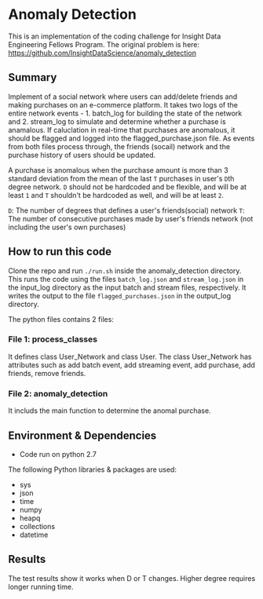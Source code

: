 # Anomaly Detection 

This is an implementation of the coding challenge for Insight Data Engineering Fellows Program.
The original problem is here: https://github.com/InsightDataScience/anomaly_detection

## Summary

Implement of a social network where users can add/delete friends and making purchases on an e-commerce platform. It takes two logs of the entire network events - 1. batch_log for building the state of the network and 2. stream_log to simulate and determine whether a purchase is anamalous. If caluclation in real-time that purchases are anomalous, it should be flagged and logged into the flagged_purchase.json file. As events from both files process through, the friends (socail) network and the purchase history of users should be updated.

A purchase is anomalous when the purchase amount is more than 3 standard deviation from the mean of the last `T` purchases in user's `D`th degree network. `D` should not be hardcoded and be flexible, and will be at least `1` and `T` shouldn't be hardcoded as well, and will be at least `2`.

`D`: The number of degrees that defines a user's friends(social) network
`T`: The number of consecutive purchases made by user's friends network (not including the user's own purchases)


## How to run this code

Clone the repo and run `./run.sh` inside the anomaly_detection directory. This runs the code using the files `batch_log.json` and `stream_log.json` in the input_log directory as the input batch and stream files, respectively. It writes the output to the file `flagged_purchases.json` in the output_log directory.


The python files contains 2 files:

### File 1: process_classes

It defines class User_Network and class User. The class User_Network has attributes such as add batch event, add streaming event, add purchase, add friends, remove friends. 

### File 2: anomaly_detection

It includs the main function to determine the anomal purchase. 

## Environment & Dependencies
- Code run on python 2.7

The following Python libraries & packages are used:
- sys
- json
- time
- numpy
- heapq
- collections
- datetime

## Results
The test results show it works when D or T changes. Higher degree requires longer running time.